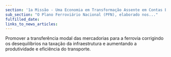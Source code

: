 ```yaml
---
section: '1a Missão - Uma Economia em Transformação Assente em Contas Equilibradas'
sub_section: "O Plano Ferroviário Nacional (PFN), elaborado nos..."
fulfilled_date:
links_to_news_articles:
---
```


Promover a transferência modal das mercadorias para a ferrovia corrigindo os desequilíbrios na taxação da infraestrutura e aumentando a produtividade e eficiência do transporte.